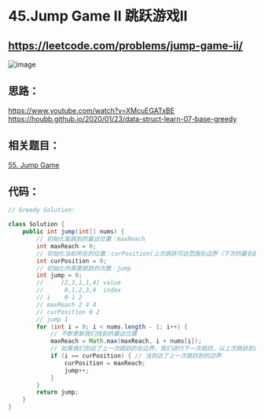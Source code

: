 45.Jump Game II 跳跃游戏II
=====

https://leetcode.com/problems/jump-game-ii/
-----

![image](https://user-images.githubusercontent.com/91653378/139010349-235c40e0-0f07-49a3-962d-81024cb95931.png)

思路：
-----
https://www.youtube.com/watch?v=XMcuEGATxBE<br>
https://houbb.github.io/2020/01/23/data-struct-learn-07-base-greedy

相关题目：
---
[55. Jump Game](https://leetcode.com/problems/jump-game/)

代码：
---
````Java
// Greedy Solution: 

class Solution {
    public int jump(int[] nums) {
        // 初始化能跳到的最远位置：maxReach
        int maxReach = 0;
        // 初始化当前所在的位置：curPosition(上次跳跃可达范围右边界（下次的最右起跳点))
        int curPosition = 0;
        // 初始化所需要跳跃的次数：jump
        int jump = 0;
        //     [2,3,1,1,4] value
        //      0,1,2,3,4  index
        // i    0 1 2
        // maxReach 2 4 4
        // curPosition 0 2 
        // jump 1
        for (int i = 0; i < nums.length - 1; i++) {
            // 不断更新我们找到的最远位置
            maxReach = Math.max(maxReach, i + nums[i]);
            // 如果我们到达了上一次跳跃的右边界，我们进行下一次跳跃，以上次跳跃到达的右边界为起跳点，跳跃次数+1
            if (i == curPosition) { // 当到达了上一次跳跃到的边界
                curPosition = maxReach;
                jump++;
            }
        }
        return jump;
    }
}
````
